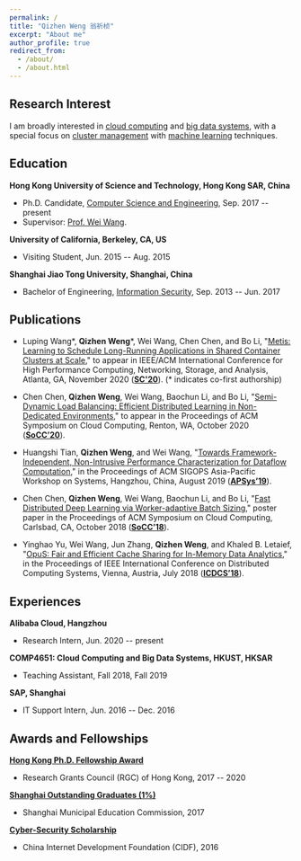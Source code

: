 ```yaml
---
permalink: /
title: "Qizhen Weng 翁祈桢"
excerpt: "About me"
author_profile: true
redirect_from: 
  - /about/
  - /about.html
---
```


## Research Interest
I am broadly interested in <u>cloud computing</u> and <u>big data systems</u>, with a special focus on <u>cluster management</u> with <u>machine learning</u> techniques.


## Education
**Hong Kong University of Science and Technology, Hong Kong SAR, China**
- Ph.D. Candidate, [Computer Science and Engineering](https://cse.ust.hk/), Sep. 2017 -- present
- Supervisor: [Prof. Wei Wang](https://www.cse.ust.hk/~weiwa/).

**University of California, Berkeley, CA, US**
- Visiting Student, Jun. 2015 -- Aug. 2015

**Shanghai Jiao Tong University, Shanghai, China**
- Bachelor of Engineering, [Information Security](https://infosec.sjtu.edu.cn/), Sep. 2013 -- Jun. 2017


## Publications
- Luping Wang\*, **Qizhen Weng**\*, Wei Wang, Chen Chen, and Bo Li,
"[Metis: Learning to Schedule Long-Running Applications in Shared Container Clusters at Scale](##),"
to appear in IEEE/ACM International Conference for High Performance Computing, Networking, Storage, and Analysis,
Atlanta, GA, November 2020 ([**SC'20**](https://sc20.supercomputing.org/)). (\* indicates co-first authorship)

- Chen Chen, **Qizhen Weng**, Wei Wang, Baochun Li, and Bo Li,
"[Semi-Dynamic Load Balancing: Efficient Distributed Learning in Non-Dedicated Environments](##),"
to appear in the Proceedings of ACM Symposium on Cloud Computing,
Renton, WA, October 2020 ([**SoCC’20**](https://acmsocc.github.io/2020/)).

- Huangshi Tian, **Qizhen Weng**, and Wei Wang,
"[Towards Framework-Independent, Non-Intrusive Performance Characterization for Dataflow Computation](https://qzweng.github.io/files/2019ApSys-Perf-Tian.pdf),"
in the Proceedings of ACM SIGOPS Asia-Pacific Workshop on Systems,
Hangzhou, China, August 2019 ([**APSys’19**](https://icsr.zju.edu.cn/apsys2019/)).

- Chen Chen, **Qizhen Weng**, Wei Wang, Baochun Li, and Bo Li,
"[Fast Distributed Deep Learning via Worker-adaptive Batch Sizing](https://qzweng.github.io/files/2018SoCC-LBBSP-Chen.pdf)," poster
paper in the Proceedings of ACM Symposium on Cloud Computing,
Carlsbad, CA, October 2018 ([**SoCC’18**](https://acmsocc.github.io/2018/)).

- Yinghao Yu, Wei Wang, Jun Zhang, **Qizhen Weng**, and Khaled B. Letaief,
"[OpuS: Fair and Efficient Cache Sharing for In-Memory Data Analytics](https://qzweng.github.io/files/2018ICDCS-OpuS-Yu.pdf),"
in the Proceedings of IEEE International Conference on Distributed Computing
Systems, Vienna, Austria, July 2018 ([**ICDCS’18**](https://icdcs2018.ocg.at/)).


## Experiences
**Alibaba Cloud, Hangzhou**
- Research Intern, Jun. 2020 -- present

**COMP4651: Cloud Computing and Big Data Systems, HKUST, HKSAR**
- Teaching Assistant, Fall 2018, Fall 2019

**SAP, Shanghai**
- IT Support Intern, Jun. 2016 -- Dec. 2016


## Awards and Fellowships
**[Hong Kong Ph.D. Fellowship Award](https://cerg1.ugc.edu.hk/hkpfs/index.html)**
- Research Grants Council (RGC) of Hong Kong, 2017 -- 2020

**[Shanghai Outstanding Graduates (1%)](http://xsb.seiee.sjtu.edu.cn/xsb/info/12484.htm)**
- Shanghai Municipal Education Commission, 2017

**[Cyber-Security Scholarship](http://www.cidf.net/2016-05/20/c_1118905072.htm)**
- China Internet Development Foundation (CIDF), 2016
